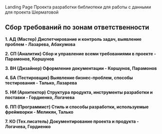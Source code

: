 Landing Page Проекта разработки библиотеки для работы с данными для проекта Шерматовой

## Сбор требований по зонам ответственности

**1. АД (Мастер) Диспетчирование и контроль задач, выявление проблем - Лазарева, Абакумова**

**2. СП (Аналитик) Сбор и управление всеми требованиями в проекте - Парамонов, Коршунов**

**3. ВН (Дизайнер) Оформление документации - Коршунов, Парамонов**

**4. БА (Тестировщик) Выявление бизнес-проблем, способы тестирования - Талько, Лазарева**

**5. НИ (Архитектор) Структура продукта, инструменты разработки и поставки - Гордиенко, Логачева**

**6. ПП (Программист) Стиль и способы разработки, используемые фреймворки - Меликян, Талько**

**7. КО (Тех.писатель) Документирование проекта и продукта - Логачева, Гордиенко**
